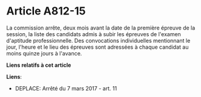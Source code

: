 # Article A812-15

La commission arrête, deux mois avant la date de la première épreuve de la session, la liste des candidats admis à subir les
épreuves de l'examen d'aptitude professionnelle. Des convocations individuelles mentionnant le jour, l'heure et le lieu des
épreuves sont adressées à chaque candidat au moins quinze jours à l'avance.

**Liens relatifs à cet article**

**Liens**:

  - DEPLACE: Arrêté du 7 mars 2017 - art. 11
